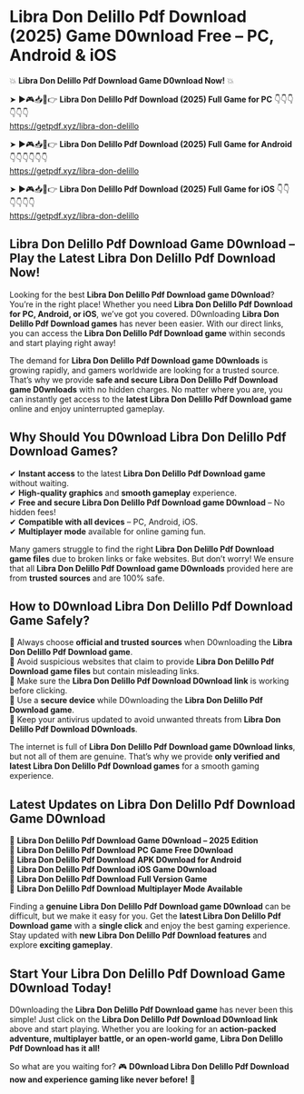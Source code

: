 # Libra Don Delillo Pdf Download (2025) Game D0wnload Free – PC, Android & iOS

💥 **Libra Don Delillo Pdf Download Game D0wnload Now!** 💥  

➤ ►🎮📥📱👉 **Libra Don Delillo Pdf Download (2025) Full Game for PC** 👇👇👇👇👇👇  
https://getpdf.xyz/libra-don-delillo  

➤ ►🎮📥📱👉 **Libra Don Delillo Pdf Download (2025) Full Game for Android** 👇👇👇👇👇👇  
https://getpdf.xyz/libra-don-delillo  

➤ ►🎮📥📱👉 **Libra Don Delillo Pdf Download (2025) Full Game for iOS** 👇👇👇👇👇👇  
https://getpdf.xyz/libra-don-delillo  

## Libra Don Delillo Pdf Download Game D0wnload – Play the Latest Libra Don Delillo Pdf Download Now!

Looking for the best **Libra Don Delillo Pdf Download game D0wnload**? You’re in the right place! Whether you need **Libra Don Delillo Pdf Download for PC, Android, or iOS**, we’ve got you covered. D0wnloading **Libra Don Delillo Pdf Download games** has never been easier. With our direct links, you can access the **Libra Don Delillo Pdf Download game** within seconds and start playing right away!  

The demand for **Libra Don Delillo Pdf Download game D0wnloads** is growing rapidly, and gamers worldwide are looking for a trusted source. That’s why we provide **safe and secure Libra Don Delillo Pdf Download game D0wnloads** with no hidden charges. No matter where you are, you can instantly get access to the **latest Libra Don Delillo Pdf Download game** online and enjoy uninterrupted gameplay.  

## **Why Should You D0wnload Libra Don Delillo Pdf Download Games?**  

✔ **Instant access** to the latest **Libra Don Delillo Pdf Download game** without waiting.  
✔ **High-quality graphics** and **smooth gameplay** experience.  
✔ **Free and secure Libra Don Delillo Pdf Download game D0wnload** – No hidden fees!  
✔ **Compatible with all devices** – PC, Android, iOS.  
✔ **Multiplayer mode** available for online gaming fun.  

Many gamers struggle to find the right **Libra Don Delillo Pdf Download game files** due to broken links or fake websites. But don’t worry! We ensure that all **Libra Don Delillo Pdf Download game D0wnloads** provided here are from **trusted sources** and are 100% safe.  

## **How to D0wnload Libra Don Delillo Pdf Download Game Safely?**  

📌 Always choose **official and trusted sources** when D0wnloading the **Libra Don Delillo Pdf Download game**.  
📌 Avoid suspicious websites that claim to provide **Libra Don Delillo Pdf Download game files** but contain misleading links.  
📌 Make sure the **Libra Don Delillo Pdf Download D0wnload link** is working before clicking.  
📌 Use a **secure device** while D0wnloading the **Libra Don Delillo Pdf Download game**.  
📌 Keep your antivirus updated to avoid unwanted threats from **Libra Don Delillo Pdf Download D0wnloads**.  

The internet is full of **Libra Don Delillo Pdf Download game D0wnload links**, but not all of them are genuine. That’s why we provide **only verified and latest Libra Don Delillo Pdf Download games** for a smooth gaming experience.  

## **Latest Updates on Libra Don Delillo Pdf Download Game D0wnload**  

🔹 **Libra Don Delillo Pdf Download Game D0wnload – 2025 Edition**  
🔹 **Libra Don Delillo Pdf Download PC Game Free D0wnload**  
🔹 **Libra Don Delillo Pdf Download APK D0wnload for Android**  
🔹 **Libra Don Delillo Pdf Download iOS Game D0wnload**  
🔹 **Libra Don Delillo Pdf Download Full Version Game**  
🔹 **Libra Don Delillo Pdf Download Multiplayer Mode Available**  

Finding a **genuine Libra Don Delillo Pdf Download game D0wnload** can be difficult, but we make it easy for you. Get the **latest Libra Don Delillo Pdf Download game** with a **single click** and enjoy the best gaming experience. Stay updated with **new Libra Don Delillo Pdf Download features** and explore **exciting gameplay**.  

## **Start Your Libra Don Delillo Pdf Download Game D0wnload Today!**  

D0wnloading the **Libra Don Delillo Pdf Download game** has never been this simple! Just click on the **Libra Don Delillo Pdf Download D0wnload link** above and start playing. Whether you are looking for an **action-packed adventure, multiplayer battle, or an open-world game**, **Libra Don Delillo Pdf Download has it all!**  

So what are you waiting for? 🎮 **D0wnload Libra Don Delillo Pdf Download now and experience gaming like never before!** 🚀  